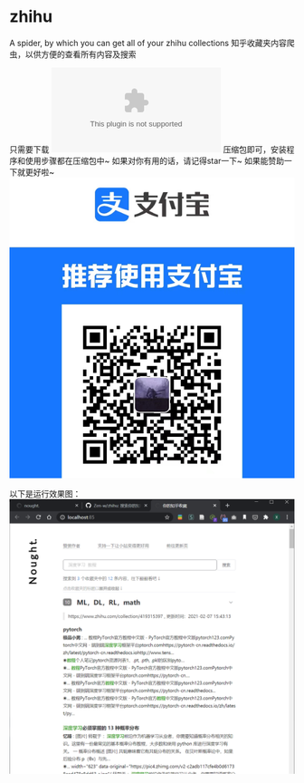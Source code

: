 # zhihu
A spider, by which you can get all of your zhihu collections
知乎收藏夹内容爬虫，以供方便的查看所有内容及搜索

只需要下载 ![zhihu_1.0.zip](./zhihu_1.0.zip) 压缩包即可，安装程序和使用步骤都在压缩包中~
如果对你有用的话，请记得star一下~
如果能赞助一下就更好啦~
![alipay](./alipay.jpg)

以下是运行效果图：
![image](https://github.com/Zen-w/zhihu/blob/master/1.0/1.0%E7%89%88%E6%9C%AC.png?raw=true)
